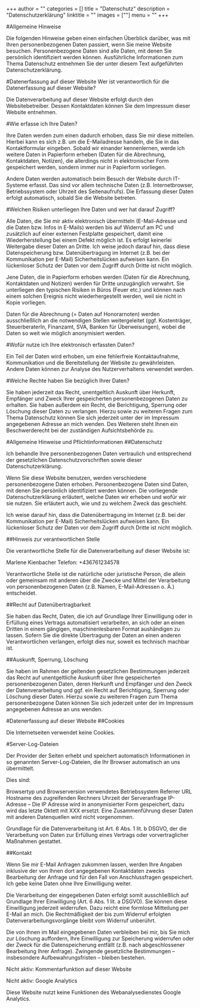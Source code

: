 +++
author = ""
categories = []
title = "Datenschutz"
description = "Datenschutzerklärung"
linktitle = ""
images = [""]
menu = ""
+++

#Allgemeine Hinweise

Die folgenden Hinweise geben einen einfachen Überblick darüber, was mit Ihren personenbezogenen Daten passiert, wenn Sie meine Website besuchen. Personenbezogene Daten sind alle Daten, mit denen Sie persönlich identifiziert werden können. Ausführliche Informationen zum Thema Datenschutz entnehmen Sie der unter diesem Text aufgeführten Datenschutzerklärung.

#Datenerfassung auf dieser Website
 Wer ist verantwortlich für die Datenerfassung auf dieser Website?

Die Datenverarbeitung auf dieser Website erfolgt durch den Websitebetreiber. Dessen Kontaktdaten können Sie dem Impressum dieser Website entnehmen.

#Wie erfasse ich Ihre Daten?

Ihre Daten werden zum einen dadurch erhoben, dass Sie mir diese mitteilen. Hierbei kann es sich z.B. um die E-Mailadresse handeln, die Sie in das Kontaktformular eingeben. Sobald wir einander kennenlernen, werde ich weitere Daten in Papierform erheben (Daten für die Abrechnung, Kontaktdaten, Notizen), die allerdings nicht in elektronischer Form gespeichert werden, sondern immer nur in Papierform vorliegen.

Andere Daten werden automatisch beim Besuch der Website durch IT-Systeme erfasst. Das sind vor allem technische Daten (z.B. Internetbrowser, Betriebssystem oder Uhrzeit des Seitenaufrufs). Die Erfassung dieser Daten erfolgt automatisch, sobald Sie die Website betreten.

#Welchen Risiken unterliegen Ihre Daten und wer hat darauf Zugriff?

Alle Daten, die Sie mir aktiv elektronisch übermitteln (E-Mail-Adresse und die Daten bzw. Infos in E-Mails) werden bis auf Widerruf am PC und zusätzlich auf einer externen Festplatte gespeichert, damit eine Wiederherstellung bei einem Defekt möglich ist. Es erfolgt keinerlei Weitergabe dieser Daten an Dritte. Ich weise jedoch darauf hin, dass diese Datenspeicherung bzw. Datenübertragung im Internet (z.B. bei der Kommunikation per E-Mail) Sicherheitslücken aufweisen kann. Ein lückenloser Schutz der Daten vor dem Zugriff durch Dritte ist nicht möglich.

Jene Daten, die in Papierform erhoben werden (Daten für die Abrechnung, Kontaktdaten und Notizen) werden für Dritte unzugänglich verwahrt. Sie unterliegen den typischen Risiken in Büros (Feuer etc.) und können nach einem solchen Ereignis nicht wiederhergestellt werden, weil sie nicht in Kopie vorliegen.

Daten für die Abrechnung (= Daten auf Honorarnoten) werden ausschließlich an die notwendigen Stellen weitergeleitet (ggf. Kostenträger, SteuerberaterIn, Finanzamt, SVA, Banken für Überweisungen), wobei die Daten so weit wie möglich anonymisiert werden.

#Wofür nutze ich Ihre elektronisch erfassten Daten?

Ein Teil der Daten wird erhoben, um eine fehlerfreie Kontaktaufnahme, Kommunikation und die Bereitstellung der Website zu gewährleisten. Andere Daten können zur Analyse des Nutzerverhaltens verwendet werden.

#Welche Rechte haben Sie bezüglich Ihrer Daten?

Sie haben jederzeit das Recht, unentgeltlich Auskunft über Herkunft, Empfänger und Zweck Ihrer gespeicherten personenbezogenen Daten zu erhalten. Sie haben außerdem ein Recht, die Berichtigung, Sperrung oder Löschung dieser Daten zu verlangen. Hierzu sowie zu weiteren Fragen zum Thema Datenschutz können Sie sich jederzeit unter der im Impressum angegebenen Adresse an mich wenden. Des Weiteren steht Ihnen ein Beschwerderecht bei der zuständigen Aufsichtsbehörde zu.

 

#Allgemeine Hinweise und Pflichtinformationen
##Datenschutz

Ich behandle Ihre personenbezogenen Daten vertraulich und entsprechend der gesetzlichen Datenschutzvorschriften sowie dieser Datenschutzerklärung.

Wenn Sie diese Website benutzen, werden verschiedene personenbezogene Daten erhoben. Personenbezogene Daten sind Daten, mit denen Sie persönlich identifiziert werden können. Die vorliegende Datenschutzerklärung erläutert, welche Daten wir erheben und wofür wir sie nutzen. Sie erläutert auch, wie und zu welchem Zweck das geschieht.

Ich weise darauf hin, dass die Datenübertragung im Internet (z.B. bei der Kommunikation per E-Mail) Sicherheitslücken aufweisen kann. Ein lückenloser Schutz der Daten vor dem Zugriff durch Dritte ist nicht möglich.

##Hinweis zur verantwortlichen Stelle

Die verantwortliche Stelle für die Datenverarbeitung auf dieser Website ist:

Marlene Kienbacher
Telefon: +436761234578

Verantwortliche Stelle ist die natürliche oder juristische Person, die allein oder gemeinsam mit anderen über die Zwecke und Mittel der Verarbeitung von personenbezogenen Daten (z.B. Namen, E-Mail-Adressen o. Ä.) entscheidet.

##Recht auf Datenübertragbarkeit

Sie haben das Recht, Daten, die ich auf Grundlage Ihrer Einwilligung oder in Erfüllung eines Vertrags automatisiert verarbeiten, an sich oder an einen Dritten in einem gängigen, maschinenlesbaren Format aushändigen zu lassen. Sofern Sie die direkte Übertragung der Daten an einen anderen Verantwortlichen verlangen, erfolgt dies nur, soweit es technisch machbar ist.

##Auskunft, Sperrung, Löschung

Sie haben im Rahmen der geltenden gesetzlichen Bestimmungen jederzeit das Recht auf unentgeltliche Auskunft über Ihre gespeicherten personenbezogenen Daten, deren Herkunft und Empfänger und den Zweck der Datenverarbeitung und ggf. ein Recht auf Berichtigung, Sperrung oder Löschung dieser Daten. Hierzu sowie zu weiteren Fragen zum Thema personenbezogene Daten können Sie sich jederzeit unter der im Impressum angegebenen Adresse an uns wenden.

 

#Datenerfassung auf dieser Website
##Cookies

Die Internetseiten verwendet keine Cookies.

 

#Server-Log-Dateien

Der Provider der Seiten erhebt und speichert automatisch Informationen in so genannten Server-Log-Dateien, die Ihr Browser automatisch an uns übermittelt.

Dies sind:

Browsertyp und Browserversion
verwendetes Betriebssystem
Referrer URL
Hostname des zugreifenden Rechners
Uhrzeit der Serveranfrage
IP-Adresse – Die IP Adresse wird in anonymisierter Form gespeichert, dazu wird das letzte Oktett mit XXX ersetzt.
Eine Zusammenführung dieser Daten mit anderen Datenquellen wird nicht vorgenommen.

Grundlage für die Datenverarbeitung ist Art. 6 Abs. 1 lit. b DSGVO, der die Verarbeitung von Daten zur Erfüllung eines Vertrags oder vorvertraglicher Maßnahmen gestattet.

##Kontakt

Wenn Sie mir E-Mail Anfragen zukommen lassen, werden Ihre Angaben  inklusive der von Ihnen dort angegebenen Kontaktdaten zwecks Bearbeitung der Anfrage und für den Fall von Anschlussfragen gespeichert. Ich gebe keine Daten ohne Ihre Einwilligung weiter.

Die Verarbeitung der eingegebenen Daten erfolgt somit ausschließlich auf Grundlage Ihrer Einwilligung (Art. 6 Abs. 1 lit. a DSGVO). Sie können diese Einwilligung jederzeit widerrufen. Dazu reicht eine formlose Mitteilung per E-Mail an mich. Die Rechtmäßigkeit der bis zum Widerruf erfolgten Datenverarbeitungsvorgänge bleibt vom Widerruf unberührt.

Die von Ihnen im Mail eingegebenen Daten verbleiben bei mir, bis Sie mich zur Löschung auffordern, Ihre Einwilligung zur Speicherung widerrufen oder der Zweck für die Datenspeicherung entfällt (z.B. nach abgeschlossener Bearbeitung Ihrer Anfrage). Zwingende gesetzliche Bestimmungen – insbesondere Aufbewahrungsfristen – bleiben bestehen.

Nicht aktiv: Kommentarfunktion auf dieser Website

Nicht aktiv: Google Analytics

Diese Website nutzt keine Funktionen des Webanalysedienstes Google Analytics.